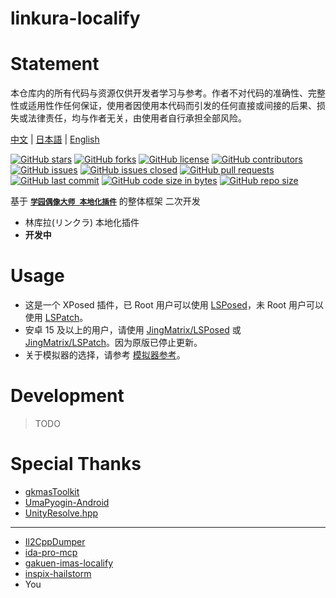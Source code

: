 # linkura-localify

# Statement

本仓库内的所有代码与资源仅供开发者学习与参考。作者不对代码的准确性、完整性或适用性作任何保证，使用者因使用本代码而引发的任何直接或间接的后果、损失或法律责任，均与作者无关，由使用者自行承担全部风险。

[中文](doc/zh/README.md) | [日本語](doc/jp/README.md) | [English](doc/en/README.md)

[![GitHub stars](https://img.shields.io/github/stars/ChocoLZS/linkura-localify?style=social)](https://github.com/ChocoLZS/linkura-localify/stargazers) [![GitHub forks](https://img.shields.io/github/forks/ChocoLZS/linkura-localify?style=social)](https://github.com/ChocoLZS/linkura-localify/network/members) [![GitHub license](https://img.shields.io/github/license/ChocoLZS/linkura-localify)](https://github.com/ChocoLZS/linkura-localify) [![GitHub contributors](https://img.shields.io/github/contributors/ChocoLZS/linkura-localify)](https://github.com/ChocoLZS/linkura-localify/graphs/contributors)
[![GitHub issues](https://img.shields.io/github/issues/ChocoLZS/linkura-localify)](https://github.com/ChocoLZS/linkura-localify/issues) [![GitHub issues closed](https://img.shields.io/github/issues-closed/ChocoLZS/linkura-localify)](https://github.com/ChocoLZS/linkura-localify/issues?q=is%3Aissue+is%3Aclosed) [![GitHub pull requests](https://img.shields.io/github/issues-pr/ChocoLZS/linkura-localify)](https://github.com/ChocoLZS/linkura-localify/pulls) [![GitHub last commit](https://img.shields.io/github/last-commit/ChocoLZS/linkura-localify)](https://github.com/ChocoLZS/linkura-localify/commits) 
[![GitHub code size in bytes](https://img.shields.io/github/languages/code-size/ChocoLZS/linkura-localify)](https://github.com/ChocoLZS/linkura-localify) [![GitHub repo size](https://img.shields.io/github/repo-size/ChocoLZS/linkura-localify)](https://github.com/ChocoLZS/linkura-localify)

基于 [**`学园偶像大师 本地化插件`**](https://github.com/chinosk6/gakuen-imas-localify) 的整体框架 二次开发

- 林库拉(リンクラ) 本地化插件
- **开发中**

# Usage

- 这是一个 XPosed 插件，已 Root 用户可以使用 [LSPosed](https://github.com/LSPosed/LSPosed)，未 Root 用户可以使用 [LSPatch](https://github.com/LSPosed/LSPatch)。
- 安卓 15 及以上的用户，请使用 [JingMatrix/LSPosed](https://github.com/JingMatrix/LSPosed) 或 [JingMatrix/LSPatch](https://github.com/JingMatrix/LSPatch)。因为原版已停止更新。
- 关于模拟器的选择，请参考 [模拟器参考](doc/zh/simulator.md)。

# Development

> TODO

<!-- # Star History

[![Star History Chart](https://api.star-history.com/svg?repos=chinosk6/gakuen-imas-localify&type=Date)](https://star-history.com/#chinosk6/gakuen-imas-localify&Date) -->

# Special Thanks

- [gkmasToolkit](https://github.com/kishidanatsumi/gkmasToolkit)
- [UmaPyogin-Android](https://github.com/akemimadoka/UmaPyogin-Android)
- [UnityResolve.hpp](https://github.com/issuimo/UnityResolve.hpp)

---

- [Il2CppDumper](https://github.com/Perfare/Il2CppDumper)
- [ida-pro-mcp](https://github.com/mrexodia/ida-pro-mcp)
- [gakuen-imas-localify](https://github.com/chinosk6/gakuen-imas-localify)
- [inspix-hailstorm](https://github.com/vertesan/inspix-hailstorm)
- You

